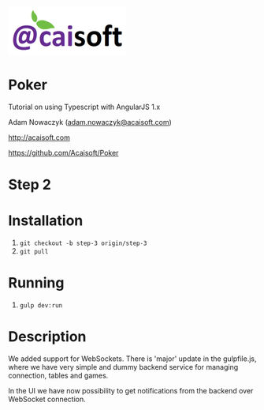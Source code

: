 ![Acaisoft](https://raw.githubusercontent.com/Acaisoft/PokerTutorial/master/styles/images/logo.png)

# Poker
Tutorial on using Typescript with AngularJS 1.x

Adam Nowaczyk ([adam.nowaczyk@acaisoft.com](mailto:adam.nowaczy@acaisoft.com))

<a href="http://acaisoft.com" target="_blank">http://acaisoft.com</a>

<a href="https://github.com/Acaisoft/Poker" target="_blank">https://github.com/Acaisoft/Poker</a>

# Step 2

# Installation

1. `git checkout -b step-3 origin/step-3`
1. `git pull`

# Running

1. `gulp dev:run`

# Description

We added support for WebSockets. There is 'major' update in the gulpfile.js, where we have very simple and dummy backend service for managing connection, tables and games.

In the UI we have now possibility to get notifications from the backend over WebSocket connection.
